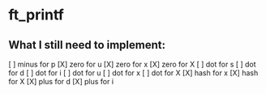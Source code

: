 # ft_printf

## What I still need to implement: 

[ ] minus for p
[X] zero for u
[X] zero for x
[X] zero for X
[ ] dot for s
[ ] dot for d
[ ] dot for i
[ ] dot for u
[ ] dot for x
[ ] dot for X
[X] hash for x
[X] hash for X
[X] plus for d
[X] plus for i
